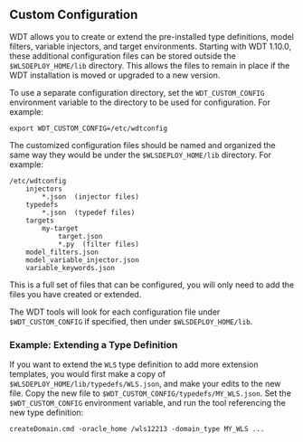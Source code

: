 ## Custom Configuration

WDT allows you to create or extend the pre-installed type definitions, model filters, variable injectors, and target environments. Starting with WDT 1.10.0, these additional configuration files can be stored outside the `$WLSDEPLOY_HOME/lib` directory. This allows the files to remain in place if the WDT installation is moved or upgraded to a new version.

To use a separate configuration directory, set the `WDT_CUSTOM_CONFIG` environment variable to the directory to be used for configuration. For example:
```
export WDT_CUSTOM_CONFIG=/etc/wdtconfig
```

The customized configuration files should be named and organized the same way they would be under the `$WLSDEPLOY_HOME/lib` directory. For example:
```
/etc/wdtconfig
    injectors
        *.json  (injector files)
    typedefs
        *.json  (typedef files)
    targets
        my-target
            target.json
            *.py  (filter files)
    model_filters.json
    model_variable_injector.json
    variable_keywords.json
```
This is a full set of files that can be configured, you will only need to add the files you have created or extended.

The WDT tools will look for each configuration file under `$WDT_CUSTOM_CONFIG` if specified, then under `$WLSDEPLOY_HOME/lib`.

### Example: Extending a Type Definition

If you want to extend the `WLS` type definition to add more extension templates, you would first make a copy of `$WLSDEPLOY_HOME/lib/typedefs/WLS.json`, and make your edits to the new file. Copy the new file to `$WDT_CUSTOM_CONFIG/typedefs/MY_WLS.json`. Set the `$WDT_CUSTOM_CONFIG` environment variable, and run the tool referencing the new type definition:
```
createDomain.cmd -oracle_home /wls12213 -domain_type MY_WLS ...
```
